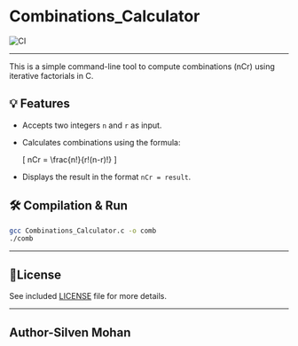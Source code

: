 # Combinations_Calculator

![CI](https://github.com/silven-mohan/Combinations_Calculator/actions/workflows/.github/workflows/main.yml/badge.svg)

------

This is a simple command-line tool to compute combinations (nCr) using iterative factorials in C.

## 💡 Features
- Accepts two integers `n` and `r` as input.
- Calculates combinations using the formula:

  \[
  nCr = \frac{n!}{r!(n-r)!}
  \]

- Displays the result in the format `nCr = result`.

## 🛠️ Compilation & Run

```bash
gcc Combinations_Calculator.c -o comb
./comb
```

---

## 📃License

  See included [LICENSE](./LICENSE) file for more details.

---

## Author-Silven Mohan
